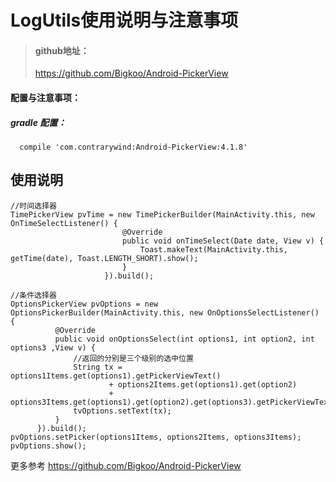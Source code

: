 # LogUtils使用说明与注意事项
> #### github地址：
>https://github.com/Bigkoo/Android-PickerView



#### 配置与注意事项：
##### gradle 配置：
  ```
    compile 'com.contrarywind:Android-PickerView:4.1.8'
  ```

## 使用说明  
  ``` 
 //时间选择器
TimePickerView pvTime = new TimePickerBuilder(MainActivity.this, new OnTimeSelectListener() {
                           @Override
                           public void onTimeSelect(Date date, View v) {
                               Toast.makeText(MainActivity.this, getTime(date), Toast.LENGTH_SHORT).show();
                           }
                       }).build();
                       
//条件选择器
 OptionsPickerView pvOptions = new OptionsPickerBuilder(MainActivity.this, new OnOptionsSelectListener() {
            @Override
            public void onOptionsSelect(int options1, int option2, int options3 ,View v) {
                //返回的分别是三个级别的选中位置
                String tx = options1Items.get(options1).getPickerViewText()
                        + options2Items.get(options1).get(option2)
                        + options3Items.get(options1).get(option2).get(options3).getPickerViewText();
                tvOptions.setText(tx);
            }
        }).build();
 pvOptions.setPicker(options1Items, options2Items, options3Items);
 pvOptions.show(); 

  ``` 
更多参考 https://github.com/Bigkoo/Android-PickerView
  
